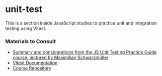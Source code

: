 # unit-test

This is a section inside JavaScript studies to practice unit and integration testing using Vitest.

### Materials to Consult

- [Summary and considerations from the JS Unit Testing Practice Guide course, lectured by Maximilian Schwarzmüller]()
- [Vitest Documentation](https://vitest.dev/guide/)
- [Course Repository](https://github.com/academind/js-testing-practical-guide-code)